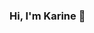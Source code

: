 ### Hi, I'm Karine 👋

<!--
**karinebueno/karinebueno** is a ✨ _special_ ✨ repository because its `README.md` (this file) appears on your GitHub profile.

##About Me
I am Karine, currently seeking an opportunity in Quality Assurance (QA) to enhance my skills and knowledge.
Biomedical Engineering at [Instituto Nacional de Telecomunicações (Inatel)](https://inatel.br/)

###Linkedin Profile
(www.linkedin.com/in/karinebueno)

##Skills
- 🗂️ **Test Pyramids:** Building sturdy foundations for robust testing strategies.
- 📝 **Writing Test Scenarios:** Crafting narratives for foolproof testing methodologies.
- ✅ **Test Cases & BDD:** Constructing blueprints for seamless testing procedures.
- 🌐 **Gherkin Language:** Communicating test requirements in a clear and concise manner.

- 🕵️‍♂️ **Manual Testing:** Delving into the intricacies and nuances of every feature.
- ⚫ **Black Box Testing:** Mastering the art of exploring the unknown.
- ⚪ **White Box Testing:** Unveiling the hidden intricacies of the system's internal workings.

- 🔍 **Bug Tracking & Reporting (JIRA):** Navigating through complexities to ensure smooth issue resolution.
- 🌟 **Functional Testing:** Ensuring every aspect of the system functions flawlessly.
- 🔄 **UI & Regression Testing:** Safeguarding the user experience through continuous improvements.
- 📊 **CTFL (Certified Tester Foundation Level):** Upholding the highest standards in testing practices.

- 📈 **Software Testing Life Cycle:** Orchestrating seamless orchestration from planning to execution.
- 🏗️ **Studying Agile Methodologies (Scrum & Waterfall):** Embracing flexibility and adaptability for optimized project management.

##Personal Traits
I am a proactive, determined, and communicative individual, dedicated to personal and professional growth. 🌱💪
Here are some ideas to get you started:

- 🔭 I’m currently working on a volunteer project at [Pipoca Ágil](https://www.linkedin.com/company/pipoca-%C3%A1gil/mycompany/verification/)



